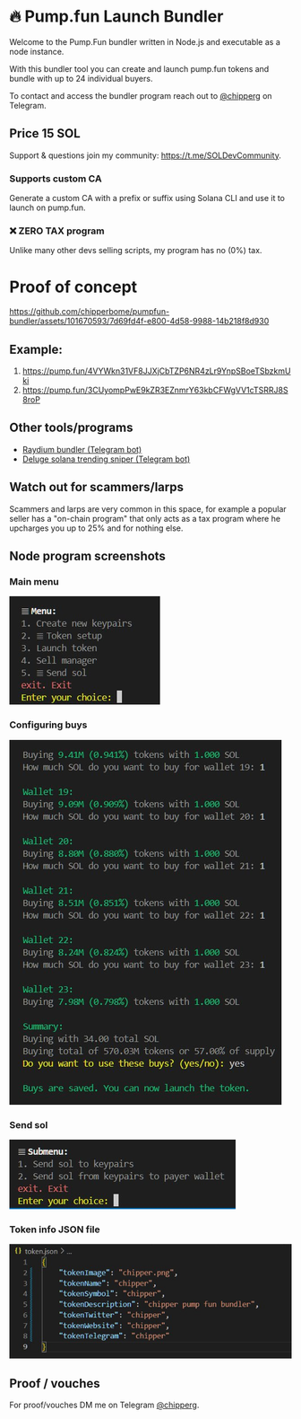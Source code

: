 # 🔥 Pump.fun Launch Bundler
Welcome to the Pump.Fun bundler written in Node.js and executable as a node instance.

With this bundler tool you can create and launch pump.fun tokens and bundle with up to 24 individual buyers.

To contact and access the bundler program reach out to [@chipperg](https://t.me/chipperg) on Telegram.

## Price 15 SOL

Support & questions join my community: https://t.me/SOLDevCommunity.

### Supports custom CA
Generate a custom CA with a prefix or suffix using Solana CLI and use it to launch on pump.fun.

### ❌ ZERO TAX program
Unlike many other devs selling scripts, my program has no (0%) tax.

# Proof of concept
https://github.com/chipperbome/pumpfun-bundler/assets/101670593/7d69fd4f-e800-4d58-9988-14b218f8d930

## Example:
1. https://pump.fun/4VYWkn31VF8JJXjCbTZP6NR4zLr9YnpSBoeTSbzkmUki
2. https://pump.fun/3CUyompPwE9kZR3EZnmrY63kbCFWgVV1cTSRRJ8S8roP

## Other tools/programs
- [Raydium bundler (Telegram bot)](https://t.me/SOLBundlerManagerBot)
- [Deluge solana trending sniper (Telegram bot)](https://t.me/DTrendSniperBot)

## Watch out for scammers/larps
Scammers and larps are very common in this space, for example a popular seller has a "on-chain program" that only acts as a tax program where he upcharges you up to 25% and for nothing else.

## Node program screenshots

### Main menu
![Main Pump.Fun bundler menu](https://github.com/chipperbome/pumpfun-bundler/blob/main/main-menu.jpg?raw=true)

### Configuring buys
![Pump.Fun bundler configuring buys](https://github.com/chipperbome/pumpfun-bundler/blob/main/configuring-buys.jpg?raw=true)

### Send sol
![Pump.Fun bundler send sol](https://github.com/chipperbome/pumpfun-bundler/blob/main/send-sol.jpg?raw=true)

### Token info JSON file
![Pump.Fun bundler token info JSON file](https://github.com/chipperbome/pumpfun-bundler/blob/main/token-json.jpg?raw=true)

## Proof / vouches
For proof/vouches DM me on Telegram [@chipperg](https://t.me/chipperg).
